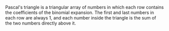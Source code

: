 Pascal's triangle is a triangular array of numbers in which each row contains the coefficients of the binomial expansion. The first and last numbers in each row are always 1, and each number inside the triangle is the sum of the two numbers directly above it. 
